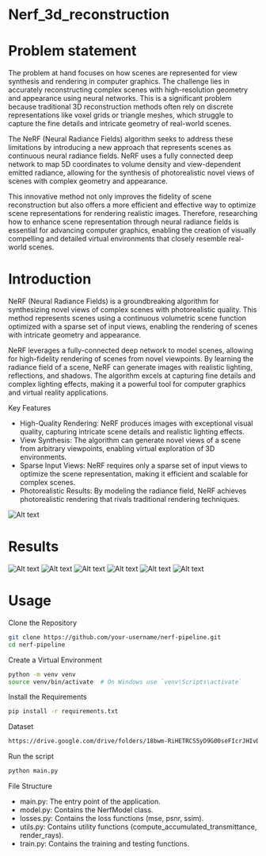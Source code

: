 # Nerf_3d_reconstruction

# **Problem statement**

The problem at hand focuses on how scenes are represented for view synthesis and rendering in computer graphics. The challenge lies in accurately reconstructing complex scenes with high-resolution geometry and appearance using neural networks. This is a significant problem because traditional 3D reconstruction methods often rely on discrete representations like voxel grids or triangle meshes, which struggle to capture the fine details and intricate geometry of real-world scenes.

The NeRF (Neural Radiance Fields) algorithm seeks to address these limitations by introducing a new approach that represents scenes as continuous neural radiance fields. NeRF uses a fully connected deep network to map 5D coordinates to volume density and view-dependent emitted radiance, allowing for the synthesis of photorealistic novel views of scenes with complex geometry and appearance.

This innovative method not only improves the fidelity of scene reconstruction but also offers a more efficient and effective way to optimize scene representations for rendering realistic images. Therefore, researching how to enhance scene representation through neural radiance fields is essential for advancing computer graphics, enabling the creation of visually compelling and detailed virtual environments that closely resemble real-world scenes.

# **Introduction**

NeRF (Neural Radiance Fields) is a groundbreaking algorithm for synthesizing novel views of complex scenes with photorealistic quality. This method represents scenes using a continuous volumetric scene function optimized with a sparse set of input views, enabling the rendering of scenes with intricate geometry and appearance.

NeRF leverages a fully-connected deep network to model scenes, allowing for high-fidelity rendering of scenes from novel viewpoints. By learning the radiance field of a scene, NeRF can generate images with realistic lighting, reflections, and shadows. The algorithm excels at capturing fine details and complex lighting effects, making it a powerful tool for computer graphics and virtual reality applications.

Key Features
- High-Quality Rendering: NeRF produces images with exceptional visual quality, capturing intricate scene details and realistic lighting effects.
- View Synthesis: The algorithm can generate novel views of a scene from arbitrary viewpoints, enabling virtual exploration of 3D environments.
- Sparse Input Views: NeRF requires only a sparse set of input views to optimize the scene representation, making it efficient and scalable for complex scenes.
- Photorealistic Results: By modeling the radiance field, NeRF achieves photorealistic rendering that rivals traditional rendering techniques.

![Alt text](images/nerd.png)

# **Results**
![Alt text](images/photo1717009339.jpeg)
![Alt text](images/photo1717009330.jpeg)
![Alt text](images/photo1717009338.jpeg)
![Alt text](images/mse.jpeg)
![Alt text](images/psnr.jpeg)
![Alt text](images/ssim.jpeg)


# **Usage**

Clone the Repository

```bash
git clone https://github.com/your-username/nerf-pipeline.git
cd nerf-pipeline
```
Create a Virtual Environment

```bash
python -m venv venv
source venv/bin/activate  # On Windows use `venv\Scripts\activate`
```
Install the Requirements

```bash
pip install -r requirements.txt
```

Dataset 
```bash
https://drive.google.com/drive/folders/18bwm-RiHETRCS5yD9G00seFIcrJHIvD-
```

Run the script
```bash
python main.py

```
File Structure


- main.py: The entry point of the application.
- model.py: Contains the NerfModel class.
- losses.py: Contains the loss functions (mse, psnr, ssim).
- utils.py: Contains utility functions (compute_accumulated_transmittance, render_rays).
- train.py: Contains the training and testing functions.

